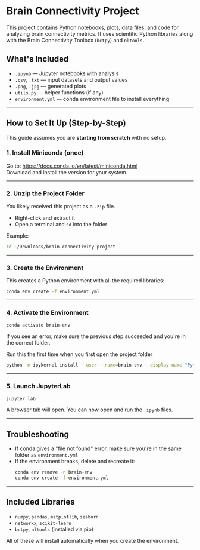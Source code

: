 # Brain Connectivity Project

This project contains Python notebooks, plots, data files, and code for analyzing brain connectivity metrics. It uses scientific Python libraries along with the Brain Connectivity Toolbox (`bctpy`) and `nltools`.

## What's Included

- `.ipynb` — Jupyter notebooks with analysis  
- `.csv`, `.txt` — input datasets and output values  
- `.png`, `.jpg` — generated plots  
- `utils.py` — helper functions (if any)  
- `environment.yml` — conda environment file to install everything  

---

## How to Set It Up (Step-by-Step)

This guide assumes you are **starting from scratch** with no setup.

### 1. Install Miniconda (once)

Go to: https://docs.conda.io/en/latest/miniconda.html  
Download and install the version for your system.

---

### 2. Unzip the Project Folder

You likely received this project as a `.zip` file.  
- Right-click and extract it  
- Open a terminal and `cd` into the folder

Example:
```bash
cd ~/Downloads/brain-connectivity-project
```

---

### 3. Create the Environment

This creates a Python environment with all the required libraries:

```bash
conda env create -f environment.yml
```

---

### 4. Activate the Environment

```bash
conda activate brain-env
```

If you see an error, make sure the previous step succeeded and you're in the correct folder.

Run this the first time when you first open the project folder
```bash
python -m ipykernel install --user --name=brain-env --display-name "Python (brain-env)"
```

---

### 5. Launch JupyterLab

```bash
jupyter lab
```

A browser tab will open. You can now open and run the `.ipynb` files.

---

## Troubleshooting

- If conda gives a "file not found" error, make sure you're in the same folder as `environment.yml`
- If the environment breaks, delete and recreate it:
  ```bash
  conda env remove -n brain-env
  conda env create -f environment.yml
  ```

---

## Included Libraries

- `numpy`, `pandas`, `matplotlib`, `seaborn`
- `networkx`, `scikit-learn`
- `bctpy`, `nltools` (installed via pip)

All of these will install automatically when you create the environment.
